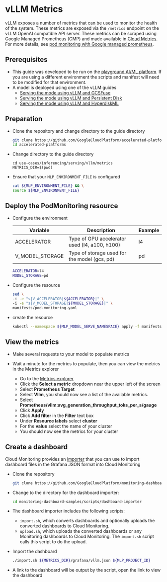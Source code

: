 # vLLM Metrics

vLLM exposes a number of metrics that can be used to monitor the health of the system. These metrics are exposed via the `/metrics` endpoint on the vLLM OpenAI compatible API server. These metrics can be scraped using Google Managed Prometheus (GMP) and made available in [Cloud Metrics](https://console.cloud.google.com/monitoring/metrics-explorer). For more details, see [pod monitoring with Google managed prometheus](https://cloud.google.com/stackdriver/docs/managed-prometheus/setup-managed#gmp-pod-monitoring).

## Prerequisites

- This guide was developed to be run on the [playground AI/ML platform](/platforms/gke-aiml/playground/README.md). If you are using a different environment the scripts and manifest will need to be modified for that environment.
- A model is deployed using one of the vLLM guides
  - [Serving the mode using vLLM and GCSFuse](/use-cases/inferencing/serving/vllm/gcsfuse/README.md)
  - [Serving the mode using vLLM and Persistent Disk](/use-cases/inferencing/serving/vllm/persistent-disk/README.md)
  - [Serving the mode using vLLM and HyperdiskML](/use-cases/inferencing/serving/vllm/hyperdiskML/README.md)


## Preparation

- Clone the repository and change directory to the guide directory

  ```sh
  git clone https://github.com/GoogleCloudPlatform/accelerated-platforms && \
  cd accelerated-platforms
  ```

- Change directory to the guide directory

  ```
  cd use-cases/inferencing/serving/vllm/metrics
  METRICS_DIR=$(pwd)
  ```

- Ensure that your `MLP_ENVIRONMENT_FILE` is configured

  ```sh
  cat ${MLP_ENVIRONMENT_FILE} && \
  source ${MLP_ENVIRONMENT_FILE}
  ```

## Deploy the PodMonitoring resource

- Configure the environment

  | Variable        | Description                                   | Example  |
  | --------------- | --------------------------------------------- | -------- |
  | ACCELERATOR     | Type of GPU accelerator used (l4, a100, h100) | l4       |
  | V_MODEL_STORAGE | Type of storage used for the model (gcs, pd)  | pd       |


  ```sh
  ACCELERATOR=l4
  MODEL_STORAGE=pd
  ```

- Configure the resource

  ```sh
  sed \
  -i -e "s|V_ACCELERATOR|${ACCELERATOR}|" \
  -i -e "s|V_MODEL_STORAGE|${MODEL_STORAGE}|" \
  manifests/pod-monitoring.yaml
  ```

- create the resource

  ```sh
  kubectl --namespace ${MLP_MODEL_SERVE_NAMESPACE} apply -f manifests/pod-monitoring.yaml
  ```

## View the metrics

- Make several requests to your model to populate metrics

- Wait a minute for the metrics to populate, then you can view the metrics in the Metrics explorer
  - Go to the [Metrics explorer](https://console.cloud.google.com/monitoring/metrics-explorer)
  - Click the **Select a metric** dropdown near the upper left of the screen
  - Select **Prometheus Target**
  - Select **Vllm**, you should now see a list of the available metrics.
  - Select **Prometheus/vllm:avg_generation_throughput_toks_per_s/gauge**
  - Click **Apply**
  - Click **Add filter** in the **Filter** text box
  - Under **Resource labels** select **cluster**
  - For the **value** select the name of your cluster
  - You should now see the metrics for your cluster

## Create a dashboard

Cloud Monitoring provides an [importer](https://cloud.google.com/monitoring/dashboards/import-grafana-dashboards) that you can use to import dashboard files in the Grafana JSON format into Cloud Monitoring

- Clone the repository

  ```sh
  git clone https://github.com/GoogleCloudPlatform/monitoring-dashboard-samples
  ```

- Change to the directory for the dashboard importer:

  ```sh
  cd monitoring-dashboard-samples/scripts/dashboard-importer
  ```

- The dashboard importer includes the following scripts:

  - `import.sh`, which converts dashboards and optionally uploads the converted dashboards to Cloud Monitoring.
  - `upload.sh`, which uploads the converted dashboards or any Monitoring dashboards to Cloud Monitoring. The `import.sh` script calls this script to do the upload.

- Import the dashboard

  ```sh
  ./import.sh ${METRICS_DIR}/grafana/vllm.json ${MLP_PROJECT_ID}
  ```

- A link to the dashboard will be output by the script, open the link to view the dashboard
